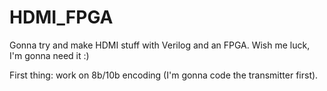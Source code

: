 # HDMI_FPGA
Gonna try and make HDMI stuff with Verilog and an FPGA. Wish me luck, I'm gonna need it :) 

First thing: work on 8b/10b encoding (I'm gonna code the transmitter first).
